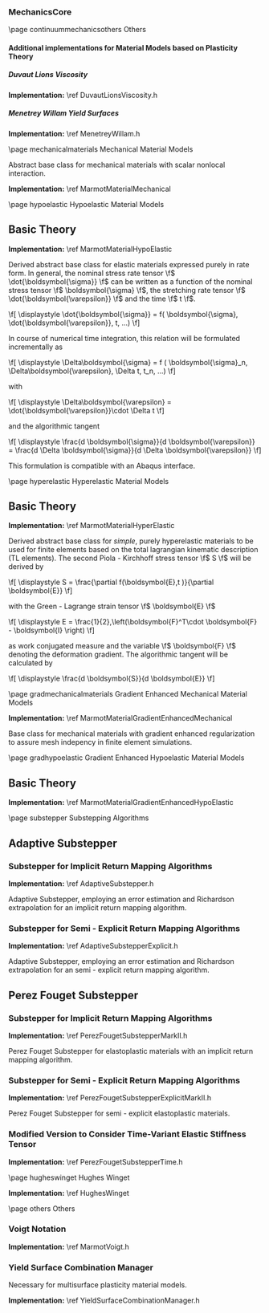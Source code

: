 ### MechanicsCore
\page continuummechanicsothers Others

#### Additional implementations for Material Models based on Plasticity Theory

##### Duvaut Lions Viscosity

**Implementation:** \ref DuvautLionsViscosity.h

##### Menetrey Willam Yield Surfaces

**Implementation:** \ref MenetreyWillam.h


\page mechanicalmaterials Mechanical Material Models

Abstract base class for mechanical materials with scalar nonlocal interaction. 

**Implementation:** \ref MarmotMaterialMechanical

\page hypoelastic Hypoelastic Material Models

## Basic Theory 

**Implementation:** \ref MarmotMaterialHypoElastic

Derived abstract base class for elastic materials expressed purely in rate form. In general, the nominal stress rate tensor \f$ \dot{\boldsymbol{\sigma}} \f$ can be written as a function of the nominal stress tensor \f$ \boldsymbol{\sigma} \f$, the stretching rate tensor \f$ \dot{\boldsymbol{\varepsilon}} \f$ and the time \f$ t \f$.

\f[
  \displaystyle \dot{\boldsymbol{\sigma}} = f( \boldsymbol{\sigma}, \dot{\boldsymbol{\varepsilon}}, t, ...)
\f]

In course of numerical time integration, this relation will be formulated incrementally as 

\f[
  \displaystyle \Delta\boldsymbol{\sigma} = f ( \boldsymbol{\sigma}_n, \Delta\boldsymbol{\varepsilon}, \Delta t, t_n, ...)
\f]

with 

\f[
  \displaystyle \Delta\boldsymbol{\varepsilon} =  \dot{\boldsymbol{\varepsilon}}\cdot \Delta t
\f]

and the algorithmic tangent 

\f[
  \displaystyle \frac{d \boldsymbol{\sigma}}{d \boldsymbol{\varepsilon}} =  \frac{d \Delta \boldsymbol{\sigma}}{d \Delta \boldsymbol{\varepsilon}}
\f]

This formulation is compatible with an Abaqus interface.



\page hyperelastic Hyperelastic Material Models

## Basic Theory 

**Implementation:** \ref MarmotMaterialHyperElastic

Derived abstract base class for _simple_, purely hyperelastic materials to be used for finite elements based on the total lagrangian kinematic description (TL elements). The second Piola - Kirchhoff stress tensor \f$ S \f$ will be derived by

\f[
  \displaystyle S = \frac{\partial f(\boldsymbol{E},t )}{\partial \boldsymbol{E}}
\f]

with the Green - Lagrange strain tensor \f$ \boldsymbol{E} \f$

\f[
  \displaystyle E  = \frac{1}{2}\,\left(\boldsymbol{F}^T\cdot \boldsymbol{F} - \boldsymbol{I} \right)
\f]

as work conjugated measure and the variable \f$ \boldsymbol{F} \f$ denoting the deformation gradient. 
The algorithmic tangent will be calculated by 

\f[
  \displaystyle \frac{d \boldsymbol{S}}{d \boldsymbol{E}}
\f]

\page gradmechanicalmaterials Gradient Enhanced Mechanical Material Models


**Implementation:** \ref MarmotMaterialGradientEnhancedMechanical

Base class for mechanical materials with gradient enhanced regularization to assure mesh indepency in finite element simulations. 

\page gradhypoelastic Gradient Enhanced Hypoelastic Material Models

## Basic Theory 
**Implementation:** \ref MarmotMaterialGradientEnhancedHypoElastic
  
\page substepper Substepping Algorithms

## Adaptive Substepper

### Substepper for Implicit Return Mapping Algorithms

**Implementation:** \ref AdaptiveSubstepper.h

Adaptive Substepper, employing an error estimation and Richardson extrapolation for an implicit return mapping algorithm.

### Substepper for Semi - Explicit Return Mapping Algorithms
 
**Implementation:** \ref AdaptiveSubstepperExplicit.h

Adaptive Substepper, employing an error estimation and Richardson extrapolation for an semi - explicit return mapping algorithm.

## Perez Fouget Substepper


### Substepper for Implicit Return Mapping Algorithms

**Implementation:** \ref PerezFougetSubstepperMarkII.h

Perez Fouget Substepper for elastoplastic materials with an implicit return mapping algorithm.

### Substepper for Semi - Explicit Return Mapping Algorithms

**Implementation:** \ref PerezFougetSubstepperExplicitMarkII.h

Perez Fouget Substepper for semi - explicit elastoplastic materials.

### Modified Version to Consider Time-Variant Elastic Stiffness Tensor

**Implementation:** \ref PerezFougetSubstepperTime.h


\page hugheswinget Hughes Winget

**Implementation:** \ref HughesWinget

\page others Others

### Voigt Notation

**Implementation:** \ref MarmotVoigt.h


### Yield Surface Combination Manager

Necessary for multisurface plasticity material models.

**Implementation:** \ref YieldSurfaceCombinationManager.h
